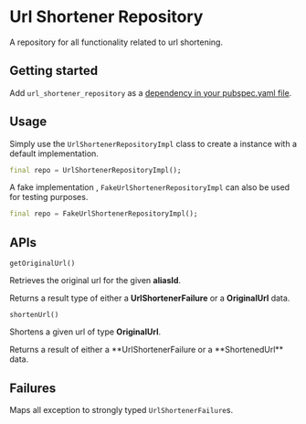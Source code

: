 <!--
This README describes the package. If you publish this package to pub.dev,
this README's contents appear on the landing page for your package.

For information about how to write a good package README, see the guide for
[writing package pages](https://dart.dev/guides/libraries/writing-package-pages).

For general information about developing packages, see the Dart guide for
[creating packages](https://dart.dev/guides/libraries/create-library-packages)
and the Flutter guide for
[developing packages and plugins](https://flutter.dev/developing-packages).
-->

# Url Shortener Repository

A repository for all functionality related to url shortening.

## Getting started

Add `url_shortener_repository` as a [dependency in your pubspec.yaml file](https://flutter.io/using-packages/).

## Usage

Simply use the `UrlShortenerRepositoryImpl` class to create a instance with a default implementation.

```dart
final repo = UrlShortenerRepositoryImpl();
```

A fake implementation , `FakeUrlShortenerRepositoryImpl` can also be used for testing purposes.

```dart
final repo = FakeUrlShortenerRepositoryImpl();
```

## APIs

`getOriginalUrl()`

Retrieves the original url for the given **aliasId**.

Returns a result type of either a **UrlShortenerFailure** or a **OriginalUrl** data.

`shortenUrl()`

Shortens a given url of type **OriginalUrl**.

Returns a result of either a **UrlShortenerFailure or a **ShortenedUrl\*\* data.

## Failures

Maps all exception to strongly typed `UrlShortenerFailure`s.
